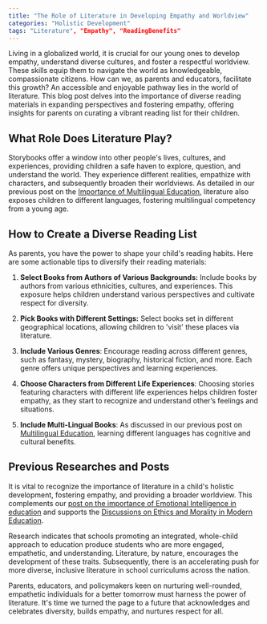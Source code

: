 ```yaml
---
title: "The Role of Literature in Developing Empathy and Worldview"
categories: "Holistic Development"
tags: "Literature", "Empathy", "ReadingBenefits"
---
```


Living in a globalized world, it is crucial for our young ones to develop empathy, understand diverse cultures, and foster a respectful worldview. These skills equip them to navigate the world as knowledgeable, compassionate citizens. How can we, as parents and educators, facilitate this growth? An accessible and enjoyable pathway lies in the world of literature. This blog post delves into the importance of diverse reading materials in expanding perspectives and fostering empathy, offering insights for parents on curating a vibrant reading list for their children. 

## What Role Does Literature Play?

Storybooks offer a window into other people's lives, cultures, and experiences, providing children a safe haven to explore, question, and understand the world. They experience different realities, empathize with characters, and subsequently broaden their worldviews. As detailed in our previous post on the [Importance of Multilingual Education](/xedublog/skill-development/the-importance-of-multilingual-education.md), literature also exposes children to different languages, fostering multilingual competency from a young age.

## How to Create a Diverse Reading List

As parents, you have the power to shape your child's reading habits. Here are some actionable tips to diversify their reading materials:

1. **Select Books from Authors of Various Backgrounds:** Include books by authors from various ethnicities, cultures, and experiences. This exposure helps children understand various perspectives and cultivate respect for diversity. 

2. **Pick Books with Different Settings:** Select books set in different geographical locations, allowing children to 'visit' these places via literature. 

3. **Include Various Genres**: Encourage reading across different genres, such as fantasy, mystery, biography, historical fiction, and more. Each genre offers unique perspectives and learning experiences.

4. **Choose Characters from Different Life Experiences**:  Choosing stories featuring characters with different life experiences helps children foster empathy, as they start to recognize and understand other’s feelings and situations.

5. **Include Multi-Lingual Books**: As discussed in our previous post on [Multilingual Education](/xedublog/skill-development/the-importance-of-multilingual-education.md), learning different languages has cognitive and cultural benefits.

## Previous Researches and Posts

It is vital to recognize the importance of literature in a child's holistic development, fostering empathy, and providing a broader worldview. This complements our [post on the importance of Emotional Intelligence in education](/xedublog/holistic-development/the-push-for-emotional-intelligence-in-education.md) and supports the [Discussions on Ethics and Morality in Modern Education](/education-fundamentals/ethics-and-morality-in-modern-education.md).

Research indicates that schools promoting an integrated, whole-child approach to education produce students who are more engaged, empathetic, and understanding. Literature, by nature, encourages the development of these traits. Subsequently, there is an accelerating push for more diverse, inclusive literature in school curriculums across the nation.

Parents, educators, and policymakers keen on nurturing well-rounded, empathetic individuals for a better tomorrow must harness the power of literature. It's time we turned the page to a future that acknowledges and celebrates diversity, builds empathy, and nurtures respect for all.